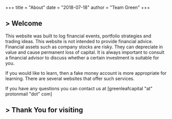 +++
title = "About"
date = "2018-07-18"
author = "Team Green"
+++

<h2>> Welcome<span class="logo__cursor" style="width: 3px; height: 1.625rem;"></span></h2>

This website was built to log financial events, portfolio strategies and trading ideas. This website is not intended to provide financial advice. Financial assets such as company stocks are risky. They can depreciate in value and cause permanent loss of capital. It is always important to consult a financial advisor to discuss whether a certain investment is suitable for you. 

If you would like to learn, then a fake money account is more appropriate for learning. There are several websites that offer such services.

If you have any questions you can contact us at [greenleafcapital "at" protonmail "dot" com]

<h2>> Thank You for visiting<span class="logo__cursor" style="width: 3px; height: 1.625rem;"></span></h2>
